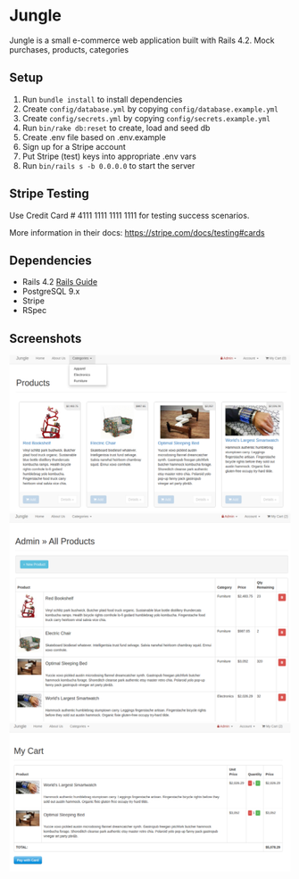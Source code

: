 # Jungle

Jungle is a small e-commerce web application built with Rails 4.2.
Mock purchases, products, categories


## Setup

1. Run `bundle install` to install dependencies
2. Create `config/database.yml` by copying `config/database.example.yml`
3. Create `config/secrets.yml` by copying `config/secrets.example.yml`
4. Run `bin/rake db:reset` to create, load and seed db
5. Create .env file based on .env.example
6. Sign up for a Stripe account
7. Put Stripe (test) keys into appropriate .env vars
8. Run `bin/rails s -b 0.0.0.0` to start the server

## Stripe Testing

Use Credit Card # 4111 1111 1111 1111 for testing success scenarios.

More information in their docs: <https://stripe.com/docs/testing#cards>

## Dependencies

* Rails 4.2 [Rails Guide](http://guides.rubyonrails.org/v4.2/)
* PostgreSQL 9.x
* Stripe
* RSpec

## Screenshots
!["home page"](https://github.com/BenjaminVincent/Jungle/blob/master/docs/products-home-page.png?raw=true)
!["admin products"](https://github.com/BenjaminVincent/Jungle/blob/master/docs/admin-products.png?raw=true)
!["cart"](https://github.com/BenjaminVincent/Jungle/blob/master/docs/this-is-a-good-price.png?raw=true)